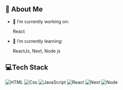 ## 💫 About Me

- 🔭 I’m currently working on:
  
   React
  
- 🌱 I’m currently learning:
  
    ReactJs, Next, Node js

## 💻Tech Stack
<p>
  <img alt="HTML" src="https://img.shields.io/badge/HTML-E34F26?logo=html5&logoColor=white&style=for-the-badge" />
  <img alt="Css" src="https://img.shields.io/badge/CSS-1572B6?logo=css3&logoColor=white&style=for-the-badge" />
  <img alt="JavaScript" src="https://img.shields.io/badge/JavaScript-F7DF1E?logo=javascript&logoColor=white&style=for-the-badge" />
  <img alt="React" src="https://img.shields.io/badge/React-61DAFB?logo=react&logoColor=white&style=for-the-badge" />
  <img alt="Next" src="https://img.shields.io/badge/Next.js-000000?logo=Next.js&logoColor=white&style=for-the-badge" />
  <img alt="Node" src="https://img.shields.io/badge/Node.js-5FA04E?logo=Node.js&logoColor=white&style=for-the-badge" />
</p>
